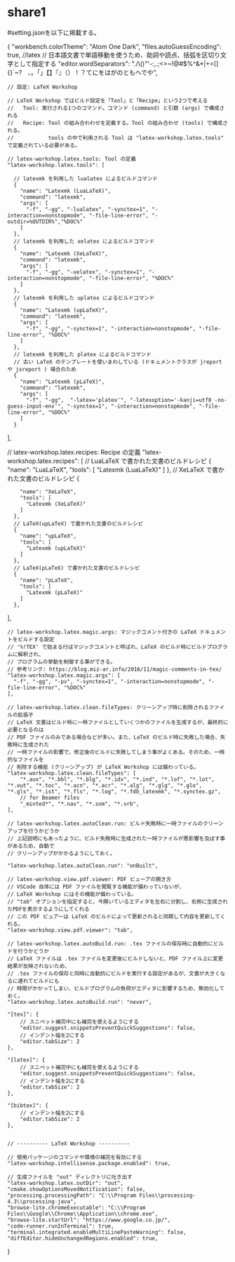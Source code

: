 # share1
#setting.jsonを以下に掲載する。

{
    "workbench.colorTheme": "Atom One Dark",
    "files.autoGuessEncoding": true,
    //latex 
    // 日本語文書で単語移動を使うため、助詞や読点、括弧を区切り文字として指定する
    "editor.wordSeparators": "./\\()\"'-:,.;<>~!@#$%^&*|+=[]{}`~?　、。「」【】『』（）！？てにをはがのともへでや",

    // 設定: LaTeX Workshop

    // LaTeX Workshop ではビルド設定を「Tool」と「Recipe」という2つで考える
    //   Tool: 実行される1つのコマンド。コマンド (command) と引数 (args) で構成される
    //   Recipe: Tool の組み合わわせを定義する。Tool の組み合わせ (tools) で構成される。
    //           tools の中で利用される Tool は "latex-workshop.latex.tools" で定義されている必要がある。
    
    // latex-workshop.latex.tools: Tool の定義
    "latex-workshop.latex.tools": [
      
      // latexmk を利用した lualatex によるビルドコマンド
      {
        "name": "Latexmk (LuaLaTeX)",
        "command": "latexmk",
        "args": [
          "-f", "-gg", "-lualatex", "-synctex=1", "-interaction=nonstopmode", "-file-line-error", "-outdir=%OUTDIR%","%DOC%"
        ]
      },
      // latexmk を利用した xelatex によるビルドコマンド
      {
        "name": "Latexmk (XeLaTeX)",
        "command": "latexmk",
        "args": [
          "-f", "-gg", "-xelatex", "-synctex=1", "-interaction=nonstopmode", "-file-line-error", "%DOC%"
        ]
      },
      // latexmk を利用した uplatex によるビルドコマンド
      {
        "name": "Latexmk (upLaTeX)",
        "command": "latexmk",
        "args": [
          "-f", "-gg", "-synctex=1", "-interaction=nonstopmode", "-file-line-error", "%DOC%"
        ]
      },
      // latexmk を利用した platex によるビルドコマンド
      // 古い LaTeX のテンプレートを使いまわしている (ドキュメントクラスが jreport や jsreport ) 場合のため
      {
        "name": "Latexmk (pLaTeX)",
        "command": "latexmk",
        "args": [
          "-f", "-gg",  "-latex='platex'", "-latexoption='-kanji=utf8 -no-guess-input-env'", "-synctex=1", "-interaction=nonstopmode", "-file-line-error", "%DOC%"
        ]
      }
  ],

  // latex-workshop.latex.recipes: Recipe の定義
  "latex-workshop.latex.recipes": [
      // LuaLaTeX で書かれた文書のビルドレシピ
      {
        "name": "LuaLaTeX",
        "tools": [
          "Latexmk (LuaLaTeX)"
        ]
      },
      // XeLaTeX で書かれた文書のビルドレシピ
      {
        
        "name": "XeLaTeX",
        "tools": [
          "Latexmk (XeLaTeX)"
        ]
      },
      // LaTeX(upLaTeX) で書かれた文書のビルドレシピ
      {
        "name": "upLaTeX",
        "tools": [
          "Latexmk (upLaTeX)"
        ]
      },
      // LaTeX(pLaTeX) で書かれた文書のビルドレシピ
      {
        "name": "pLaTeX",
        "tools": [
          "Latexmk (pLaTeX)"
        ]
      },
  ],

    // latex-workshop.latex.magic.args: マジックコメント付きの LaTeX ドキュメントをビルドする設定
    // '%!TEX' で始まる行はマジックコメントと呼ばれ、LaTeX のビルド時にビルドプログラムに解釈され、
    // プログラムの挙動を制御する事ができる。
    // 参考リンク: https://blog.miz-ar.info/2016/11/magic-comments-in-tex/
    "latex-workshop.latex.magic.args": [
      "-f", "-gg", "-pv", "-synctex=1", "-interaction=nonstopmode", "-file-line-error", "%DOC%"
    ],

    // latex-workshop.latex.clean.fileTypes: クリーンアップ時に削除されるファイルの拡張子
    // LaTeX 文書はビルド時に一時ファイルとしていくつかのファイルを生成するが、最終的に必要となるのは
    // PDF ファイルのみである場合などが多い。また、LaTeX のビルド時に失敗した場合、失敗時に生成された
    // 一時ファイルの影響で、修正後のビルドに失敗してしまう事がよくある。そのため、一時的なファイルを
    // 削除する機能 (クリーンアップ) が LaTeX Workshop には備わっている。
    "latex-workshop.latex.clean.fileTypes": [
        "*.aux", "*.bbl", "*.blg", "*.idx", "*.ind", "*.lof", "*.lot", "*.out", "*.toc", "*.acn", "*.acr", "*.alg", "*.glg", "*.glo", "*.gls", "*.ist", "*.fls", "*.log", "*.fdb_latexmk", "*.synctex.gz",
        // for Beamer files
        "_minted*", "*.nav", "*.snm", "*.vrb",
    ],

    // latex-workshop.latex.autoClean.run: ビルド失敗時に一時ファイルのクリーンアップを行うかどうか
    // 上記説明にもあったように、ビルド失敗時に生成された一時ファイルが悪影響を及ぼす事があるため、自動で
    // クリーンアップがかかるようにしておく。

    "latex-workshop.latex.autoClean.run": "onBuilt",

    // latex-workshop.view.pdf.viewer: PDF ビューアの開き方
    // VSCode 自体には PDF ファイルを閲覧する機能が備わっていないが、
    // LaTeX Workshop にはその機能が備わっている。
    // "tab" オプションを指定すると、今開いているエディタを左右に分割し、右側に生成されたPDFを表示するようにしてくれる
    // この PDF ビュアーは LaTeX のビルドによって更新されると同期して内容を更新してくれる。
    "latex-workshop.view.pdf.viewer": "tab",

    // latex-workshop.latex.autoBuild.run: .tex ファイルの保存時に自動的にビルドを行うかどうか
    // LaTeX ファイルは .tex ファイルを変更後にビルドしないと、PDF ファイル上に変更結果が反映されないため、
    // .tex ファイルの保存と同時に自動的にビルドを実行する設定があるが、文書が大きくなるに連れてビルドにも
    // 時間がかかってしまい、ビルドプログラムの負荷がエディタに影響するため、無効化しておく。
    "latex-workshop.latex.autoBuild.run": "never",

    "[tex]": {
        // スニペット補完中にも補完を使えるようにする
        "editor.suggest.snippetsPreventQuickSuggestions": false,
        // インデント幅を2にする
        "editor.tabSize": 2
    },

    "[latex]": {
        // スニペット補完中にも補完を使えるようにする
        "editor.suggest.snippetsPreventQuickSuggestions": false,
        // インデント幅を2にする
        "editor.tabSize": 2
    },

    "[bibtex]": {
        // インデント幅を2にする
        "editor.tabSize": 2
    },


    // ---------- LaTeX Workshop ----------

    // 使用パッケージのコマンドや環境の補完を有効にする
    "latex-workshop.intellisense.package.enabled": true,

    // 生成ファイルを "out" ディレクトリに吐き出す
    "latex-workshop.latex.outDir": "out",
    "cmake.showOptionsMovedNotification": false,
    "processing.processingPath": "C:\\Program Files\\processing-4.3\\processing-java",
    "browse-lite.chromeExecutable": "C:\\Program Files\\Google\\Chrome\\Application\\chrome.exe",
    "browse-lite.startUrl": "https://www.google.co.jp/",
    "code-runner.runInTerminal": true,
    "terminal.integrated.enableMultiLinePasteWarning": false,
    "diffEditor.hideUnchangedRegions.enabled": true,

}
